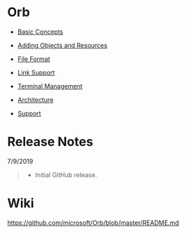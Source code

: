 # Orb

* [Basic Concepts](./BasicConcepts.md)

* [Adding Objects and Resources](./models.md)

* [File Format](./fileFormat.md)

* [Link Support](./linkSupport.md)

* [Terminal Management](./terminal.md)

* [Architecture](./architecture.md)

* [Support](#support)

# Release Notes
7/9/2019
> * Initial GitHub release.

# Wiki

<a href= "https://github.com/microsoft/Orb/blob/master/README.md" target="_blank">https://github.com/microsoft/Orb/blob/master/README.md</a>



